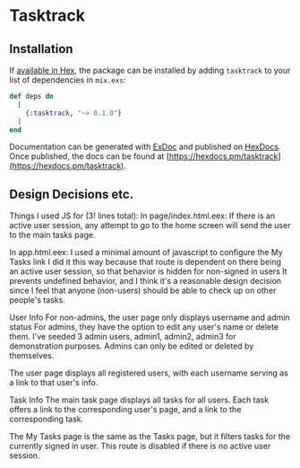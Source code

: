 # Tasktrack

## Installation

If [available in Hex](https://hex.pm/docs/publish), the package can be installed
by adding `tasktrack` to your list of dependencies in `mix.exs`:

```elixir
def deps do
  [
    {:tasktrack, "~> 0.1.0"}
  ]
end
```

Documentation can be generated with [ExDoc](https://github.com/elixir-lang/ex_doc)
and published on [HexDocs](https://hexdocs.pm). Once published, the docs can
be found at [https://hexdocs.pm/tasktrack](https://hexdocs.pm/tasktrack).

## Design Decisions etc.

Things I used JS for (3! lines total):
  In page/index.html.eex:
  If there is an active user session, any attempt to go to the home screen will
  send the user to the main tasks page.

  In app.html.eex:
  I used a minimal amount of javascript to configure the My Tasks link
  I did it this way because that route is dependent on there being an active
  user session, so that behavior is hidden for non-signed in users
  It prevents undefined behavior, and I think it's a reasonable design decision
  since I feel that anyone (non-users) should be able to check up on
  other people's tasks.

User Info
  For non-admins, the user page only displays username and admin status
  For admins, they have the option to edit any user's name or delete them.
  I've seeded 3 admin users, admin1, admin2, admin3 for demonstration purposes.
  Admins can only be edited or deleted by themselves.

  The user page displays all registered users, with each username
  serving as a link to that user's info.

Task Info
  The main task page displays all tasks for all users. Each task offers
  a link to the corresponding user's page, and a link to the corresponding task.

  The My Tasks page is the same as the Tasks page, but it filters tasks
  for the currently signed in user. This route is disabled if there is no
  active user session.